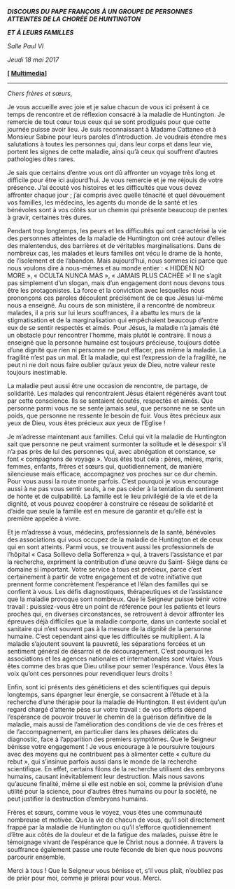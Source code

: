 ***DISCOURS DU PAPE FRANÇOIS*** ***À UN GROUPE DE PERSONNES ATTEINTES DE LA CHORÉE*** ***DE HUNTINGTON***

***ET À LEURS FAMILLES***

*Salle Paul VI*

*Jeudi 18 mai 2017*

**[ [Multimedia](http://w2.vatican.va/content/francesco/fr/events/event.dir.html/content/vaticanevents/fr/2017/5/18/malati-huntington.html)]**

* * *

*Chers frères et sœurs,*

Je vous accueille avec joie et je salue chacun de vous ici présent à ce temps de rencontre et de réflexion consacré à la maladie de Huntington. Je remercie de tout cœur tous ceux qui se sont prodigués pour que cette journée puisse avoir lieu. Je suis reconnaissant à Madame Cattaneo et à Monsieur Sabine pour leurs paroles d’introduction. Je voudrais étendre mes salutations à toutes les personnes qui, dans leur corps et dans leur vie, portent les signes de cette maladie, ainsi qu’à ceux qui souffrent d’autres pathologies dites rares.

Je sais que certains d’entre vous ont dû affronter un voyage très long et difficile pour être ici aujourd’hui. Je vous remercie et je me réjouis de votre présence. J’ai écouté vos histoires et les difficultés que vous devez affronter chaque jour ; j’ai compris avec quelle ténacité et quel dévouement vos familles, les médecins, les agents du monde de la santé et les bénévoles sont à vos côtés sur un chemin qui présente beaucoup de pentes à gravir, certaines très dures.

Pendant trop longtemps, les peurs et les difficultés qui ont caractérisé la vie des personnes atteintes de la maladie de Huntington ont créé autour d’elles des malentendus, des barrières et de véritables marginalisations. Dans de nombreux cas, les malades et leurs familles ont vécu le drame de la honte, de l’isolement et de l’abandon. Mais aujourd’hui, nous sommes ici parce que nous voulons dire à nous-mêmes et au monde entier : « HIDDEN NO MORE », « OCULTA NUNCA MAS », « JAMAIS PLUS CACHÉE »! Il ne s’agit pas simplement d’un slogan, mais d’un engagement dont nous devons tous être les protagonistes. La force et la conviction avec lesquelles nous prononçons ces paroles découlent précisément de ce que Jésus lui-même nous a enseigné. Au cours de son ministère, il a rencontré de nombreux malades, il a pris sur lui leurs souffrances, il a abattu les murs de la stigmatisation et de la marginalisation qui empêchaient beaucoup d’entre eux de se sentir respectés et aimés. Pour Jésus, la maladie n’a jamais été un obstacle pour rencontrer l’homme, mais plutôt le contraire. Il nous a enseigné que la personne humaine est toujours précieuse, toujours dotée d’une dignité que rien ni personne ne peut effacer, pas même la maladie. La fragilité n’est pas un mal. Et la maladie, qui est l’expression de la fragilité, ne peut ni ne doit nous faire oublier qu’aux yeux de Dieu, notre valeur reste toujours inestimable.

La maladie peut aussi être une occasion de rencontre, de partage, de solidarité. Les malades qui rencontraient Jésus étaient régénérés avant tout par cette conscience. Ils se sentaient écoutés, respectés et aimés. Que personne parmi vous ne se sente jamais seul, que personne ne se sente un poids, que personne ne ressente le besoin de fuir. Vous êtes précieux aux yeux de Dieu, vous êtes précieux aux yeux de l’Eglise !

Je m’adresse maintenant aux familles. Celui qui vit la maladie de Huntington sait que personne ne peut vraiment surmonter la solitude et le désespoir s’il n’a pas près de lui des personnes qui, avec abnégation et constance, se font « compagnons de voyage ». Vous êtes tout cela : pères, mères, maris, femmes, enfants, frères et sœurs qui, quotidiennement, de manière silencieuse mais efficace, accompagnez vos proches sur ce dur chemin. Pour vous aussi la route monte parfois. C’est pourquoi je vous encourage aussi à ne pas vous sentir seuls, à ne pas céder à la tentation du sentiment de honte et de culpabilité. La famille est le lieu privilégié de la vie et de la dignité, et vous pouvez coopérer à construire ce réseau de solidarité et d’aide que seule la famille est en mesure de garantir et qu’elle est la première appelée à vivre.

Et je m’adresse à vous, médecins, professionnels de la santé, bénévoles des associations qui vous occupez de la maladie de Huntington et de ceux qui en sont atteints. Parmi vous, se trouvent aussi les professionnels de l’hôpital « Casa Sollievo della Sofferenza » qui, à travers l’assistance et par la recherche, expriment la contribution d’une œuvre du Saint- Siège dans ce domaine si important. Votre service à tous est précieux, parce c’est certainement à partir de votre engagement et de votre initiative que prennent forme concrètement l’espérance et l’élan des familles qui se confient à vous. Les défis diagnostiques, thérapeutiques et de l’assistance que la maladie provoque sont nombreux. Que le Seigneur puisse bénir votre travail : puissiez-vous être un point de référence pour les patients et leurs proches qui, en diverses circonstances, se retrouvent à devoir affronter les épreuves déjà difficiles que la maladie comporte, dans un contexte social et sanitaire qui n’est souvent pas à la mesure de la dignité de la personne humaine. C’est cependant ainsi que les difficultés se multiplient. A la maladie s’ajoutent souvent la pauvreté, les séparations forcées et un sentiment général de désarroi et de découragement. C’est pourquoi les associations et les agences nationales et internationales sont vitales. Vous êtes comme des bras que Dieu utilise pour semer l’espérance. Vous êtes la voix qu’ont ces personnes pour revendiquer leurs droits !

Enfin, sont ici présents des généticiens et des scientifiques qui depuis longtemps, sans épargner leur énergie, se consacrent à l’étude et à la recherche d’une thérapie pour la maladie de Huntington. Il est évident qu’un regard chargé d’attente pèse sur votre travail : de vos efforts dépend l’espérance de pouvoir trouver le chemin de la guérison définitive de la maladie, mais aussi de l’amélioration des conditions de vie de ces frères et de l’accompagnement, en particulier dans les phases délicates du diagnostic, face à l’apparition des premiers symptômes. Que le Seigneur bénisse votre engagement ! Je vous encourage à le poursuivre toujours avec des moyens qui ne contribuent pas à alimenter cette « culture du rebut », qui s’insinue parfois aussi dans le monde de la recherche scientifique. En effet, certains filons de la recherche utilisent des embryons humains, causant inévitablement leur destruction. Mais nous savons qu’aucune finalité, même si elle est noble en soi, comme la prévision d’une utilité pour la science, pour d’autres êtres humains ou pour la société, ne peut justifier la destruction d’embryons humains.

Frères et sœurs, comme vous le voyez, vous êtes une communauté nombreuse et motivée. Que la vie de chacun de vous, qu’il soit directement frappé par la maladie de Huntington ou qu’il s’efforce quotidiennement d’être aux côtés de la douleur et de la fatigue des malades, puisse être le témoignage vivant de l’espérance que le Christ nous a donnée. A travers la souffrance également passe une route féconde de bien que nous pouvons parcourir ensemble.

Merci à tous ! Que le Seigneur vous bénisse et, s’il vous plaît, n’oubliez pas de prier pour moi, comme je prierai pour vous. Merci.
